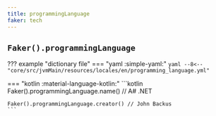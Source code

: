 ```yaml
---
title: programmingLanguage
faker: tech
---
```


## `Faker().programmingLanguage`

??? example "dictionary file"
    === "yaml :simple-yaml:"
        ```yaml
        --8<-- "core/src/jvmMain/resources/locales/en/programming_language.yml"
        ```

=== "kotlin :material-language-kotlin:"
    ```kotlin
    Faker().programmingLanguage.name() // A# .NET

    Faker().programmingLanguage.creator() // John Backus
    ```
